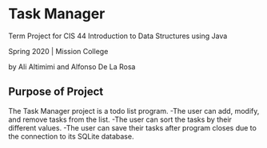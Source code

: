 # Task Manager
Term Project for CIS 44 Introduction to Data Structures using Java

Spring 2020 | Mission College

by Ali Altimimi and Alfonso De La Rosa

## Purpose of Project
The Task Manager project is a todo list program.
-The user can add, modify, and remove tasks from the list.
-The user can sort the tasks by their different values.
-The user can save their tasks after program closes due to the connection to its SQLite database.
